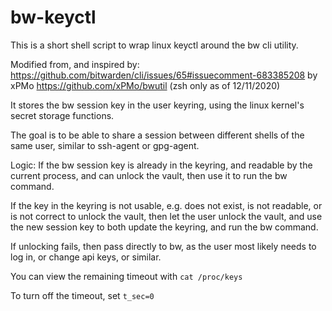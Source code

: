 # bw-keyctl
This is a short shell script to wrap linux keyctl around the bw cli utility.

Modified from, and inspired by:
https://github.com/bitwarden/cli/issues/65#issuecomment-683385208 by xPMo
https://github.com/xPMo/bwutil (zsh only as of 12/11/2020)

It stores the bw session key in the user keyring, using the linux kernel's secret storage functions.

The goal is to be able to share a session between different shells of the same user, 
similar to ssh-agent or gpg-agent.

Logic:
If the bw session key is already in the keyring, and readable by the current process, and can unlock the vault, 
then use it to run the bw command.

If the key in the keyring is not usable, 
e.g. does not exist, is not readable, or is not correct to unlock the vault, 
then let the user unlock the vault, and use the new session key to both update the keyring, and run the bw command.

If unlocking fails, then pass directly to bw, as the user most likely needs to log in, or change api keys, or similar.


You can view the remaining timeout with `cat /proc/keys`

To turn off the timeout, set `t_sec=0`
